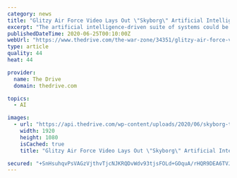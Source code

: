 ```yaml
---
category: news
title: "Glitzy Air Force Video Lays Out \"Skyborg\" Artificial Intelligence Combat Drone Program"
excerpt: "The artificial intelligence-driven suite of systems could be flying loyal wingman type drones operationally in just a few years. USAF Plans For Its \"Skyborg\" AI Computer Brain To Be Flying Drones In The Next Two Years The service envisions the artificial ..."
publishedDateTime: 2020-06-25T00:10:00Z
webUrl: "https://www.thedrive.com/the-war-zone/34351/glitzy-air-force-video-lays-out-skyborg-artificial-intelligence-combat-drone-program"
type: article
quality: 44
heat: 44

provider:
  name: The Drive
  domain: thedrive.com

topics:
  - AI

images:
  - url: "https://api.thedrive.com/wp-content/uploads/2020/06/skyborg-top-1.jpg?quality=85"
    width: 1920
    height: 1080
    isCached: true
    title: "Glitzy Air Force Video Lays Out \"Skyborg\" Artificial Intelligence Combat Drone Program"

secured: "+SnHsuhqvPsVAGzVjthvTjcNJKRQDvWdv93tjsFOLd+GOquA/rHQR9DEA6TVJKPmuhYN+c/yxg1na4chZsjZo1LAWt8lmSZI8litD5KRQrPeIp7S309wth7+z3mMQoKAmlWs+6FaNz4CxCaAovGXUVv+CUvglwSQX/FPIOW3DtZ3zYEtXavQr+jyiei7bA2QD2tgbTd6dbHdAbHzaPEn4DJRHWNUpSBZMHTjH0iJqMXJfX3cAfV99qHhP08u9pSdJctmUmz20U4L8mstHJIfuk3Cns7Bdtp6jPRDTuCyq+ZmPzJ5O+/Dubk8QSzb5Xm666EfrZYubr9adf20GXMSfQ==;Jgz3k8TN5V3VtwColI7FPA=="
---
```


